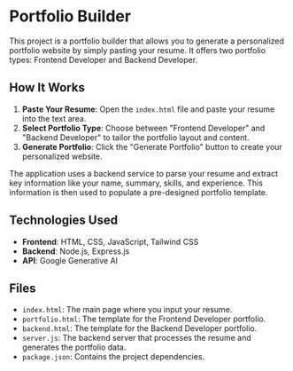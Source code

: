 # Portfolio Builder

This project is a portfolio builder that allows you to generate a personalized portfolio website by simply pasting your resume. It offers two portfolio types: Frontend Developer and Backend Developer.

## How It Works

1.  **Paste Your Resume**: Open the `index.html` file and paste your resume into the text area.
2.  **Select Portfolio Type**: Choose between "Frontend Developer" and "Backend Developer" to tailor the portfolio layout and content.
3.  **Generate Portfolio**: Click the "Generate Portfolio" button to create your personalized website.

The application uses a backend service to parse your resume and extract key information like your name, summary, skills, and experience. This information is then used to populate a pre-designed portfolio template.

## Technologies Used

* **Frontend**: HTML, CSS, JavaScript, Tailwind CSS
* **Backend**: Node.js, Express.js
* **API**: Google Generative AI

## Files

* `index.html`: The main page where you input your resume.
* `portfolio.html`: The template for the Frontend Developer portfolio.
* `backend.html`: The template for the Backend Developer portfolio.
* `server.js`: The backend server that processes the resume and generates the portfolio data.
* `package.json`: Contains the project dependencies.